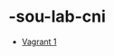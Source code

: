 # -sou-lab-cni
- <a href="https://github.com/lucacappucci/-sou-lab-cni/blob/main/Vagrant1.yaml">Vagrant 1</a>
